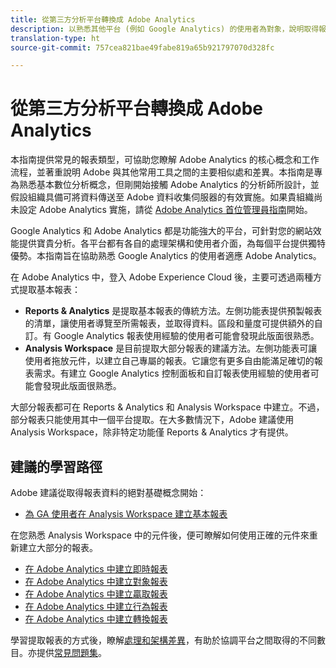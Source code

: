 ```yaml
---
title: 從第三方分析平台轉換成 Adobe Analytics
description: 以熟悉其他平台 (例如 Google Analytics) 的使用者為對象，說明取得報表的重要概念。
translation-type: ht
source-git-commit: 757cea821bae49fabe819a65b921797070d328fc

---
```



# 從第三方分析平台轉換成 Adobe Analytics

本指南提供常見的報表類型，可協助您瞭解 Adobe Analytics 的核心概念和工作流程，並著重說明 Adobe 與其他常用工具之間的主要相似處和差異。本指南是專為熟悉基本數位分析概念，但剛開始接觸 Adobe Analytics 的分析師所設計，並假設組織具備可將資料傳送至 Adobe 資料收集伺服器的有效實施。如果貴組織尚未設定 Adobe Analytics 實施，請從 [Adobe Analytics 首位管理員指南](/help/admin/admin-console/first-admin-guide.md)開始。

Google Analytics 和 Adobe Analytics 都是功能強大的平台，可針對您的網站效能提供寶貴分析。各平台都有各自的處理架構和使用者介面，為每個平台提供獨特優勢。本指南旨在協助熟悉 Google Analytics 的使用者適應 Adobe Analytics。

在 Adobe Analytics 中，登入 Adobe Experience Cloud 後，主要可透過兩種方式提取基本報表：

* **Reports &amp; Analytics** 是提取基本報表的傳統方法。左側功能表提供預製報表的清單，讓使用者導覽至所需報表，並取得資料。區段和量度可提供額外的自訂。有 Google Analytics 報表使用經驗的使用者可能會發現此版面很熟悉。
* **Analysis Workspace** 是目前提取大部分報表的建議方法。左側功能表可讓使用者拖放元件，以建立自己專屬的報表。它讓您有更多自由能滿足確切的報表需求。有建立 Google Analytics 控制面板和自訂報表使用經驗的使用者可能會發現此版面很熟悉。

大部分報表都可在 Reports &amp; Analytics 和 Analysis Workspace 中建立。不過，部分報表只能使用其中一個平台提取。在大多數情況下，Adobe 建議使用 Analysis Workspace，除非特定功能僅 Reports &amp; Analytics 才有提供。

## 建議的學習路徑

Adobe 建議從取得報表資料的絕對基礎概念開始：

* [為 GA 使用者在 Analysis Workspace 建立基本報表](reports/create-report.md)

在您熟悉 Analysis Workspace 中的元件後，便可瞭解如何使用正確的元件來重新建立大部分的報表。

* [在 Adobe Analytics 中建立即時報表](reports/realtime-reports.md)
* [在 Adobe Analytics 中建立對象報表](reports/audience-reports.md)
* [在 Adobe Analytics 中建立贏取報表](reports/acquisition-reports.md)
* [在 Adobe Analytics 中建立行為報表](reports/behavior-reports.md)
* [在 Adobe Analytics 中建立轉換報表](reports/conversions-reports.md)

學習提取報表的方式後，瞭解[處理和架構差異](processing-differences.md)，有助於協調平台之間取得的不同數目。亦提供[常見問題集](faq.md)。
